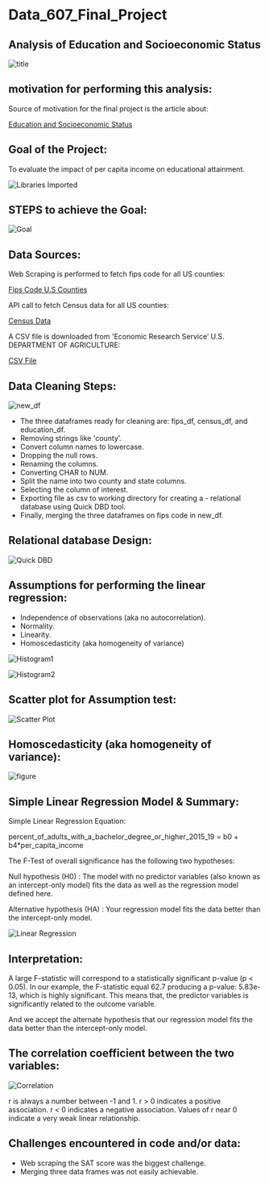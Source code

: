 # Data_607_Final_Project
## Analysis of Education and Socioeconomic Status

![title](images\title.png)

## motivation for performing this analysis:
Source of motivation for the final project is the article about: 


[Education and Socioeconomic Status](https://www.apa.org/pi/ses/resources/publications/education)

## Goal of the Project:

To evaluate the impact of 
per capita income on educational attainment.

![Libraries Imported](images\libraries.png)

## STEPS to achieve the Goal:

![Goal](images\goals.JPG)

## Data Sources:

Web Scraping is performed to fetch fips code for all US counties: 

[Fips Code U.S Counties](https://en.wikipedia.org/wiki/List_of_United_States_FIPS_codes_by_county)

API call to fetch Census data for all US counties:

[Census Data](https://api.census.gov/data/2019/acs/acs1?get=NAME,B01001_001E&for=county:*)

A CSV file is downloaded from 'Economic Research Service’ U.S. DEPARTMENT OF AGRICULTURE:

[CSV File](https://www.ers.usda.gov/data-products/county-level-data-sets/download-data/)

## Data Cleaning Steps:

![new_df](images\new_df.png)

- The three dataframes ready for cleaning are: fips_df, census_df, and education_df.
- Removing strings like 'county’.
- Convert column names to lowercase.
- Dropping the null rows.
- Renaming the columns.
- Converting CHAR to NUM.
- Split the name into two county and state columns.
- Selecting the column of interest.
- Exporting file as csv to working directory for creating a - relational database using Quick DBD tool.
- Finally, merging the three dataframes on fips code in new_df.

## Relational database Design:

![Quick DBD](images\quickdbd.png)

## Assumptions for performing the linear regression:

- Independence of observations (aka no autocorrelation).
-  Normality.
- Linearity.
- Homoscedasticity (aka homogeneity of variance)


![Histogram1](images\hist1.png)

![Histogram2](images\hist2.png)

## Scatter plot for Assumption test:

![Scatter Plot](images\scatter1.png)

## Homoscedasticity (aka homogeneity of variance):

![figure](images\hom_var_test.png)

## Simple Linear Regression Model & Summary:

Simple Linear Regression Equation:

percent_of_adults_with_a_bachelor_degree_or_higher_2015_19 = 
b0 + b4*per_capita_income

The F-Test of overall significance has the following two hypotheses:

Null hypothesis (H0) : The model with no predictor variables (also known as an intercept-only model) fits the data as well as the regression model defined here.

Alternative hypothesis (HA) : Your regression model fits the data better than the intercept-only model.

![Linear Regression](images\summarylm.png)

## Interpretation:

A large F-statistic will correspond to a statistically significant p-value (p < 0.05). In our example, the F-statistic equal 62.7 producing a p-value: 5.83e-13, which is highly significant. This means that, the predictor variables is significantly related to the outcome variable.

And we accept the alternate hypothesis that our regression model fits the data better than the intercept-only model.

## The correlation coefficient between the two variables:

![Correlation](images\cor.png)

r is always a number between -1 and 1. r > 0 indicates a positive association. r < 0 indicates a negative association. Values of r near 0 indicate a very weak linear relationship.

## Challenges encountered in code and/or data:

- Web scraping the SAT score was the biggest challenge.
- Merging three data frames was not easily achievable.
